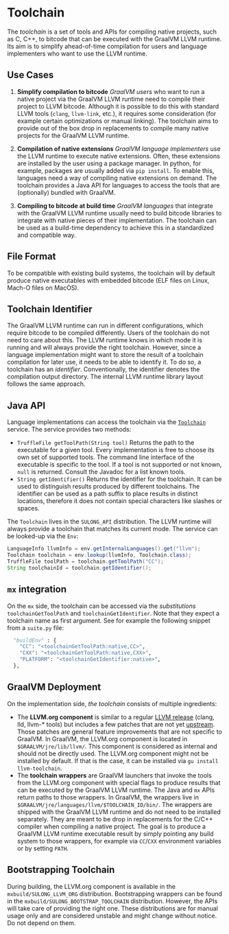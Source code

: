 # Toolchain

The *toolchain* is a set of tools and APIs for compiling native projects, such as C, C++,
to bitcode that can be executed with the GraalVM LLVM runtime.
Its aim is to simplify ahead-of-time compilation for users
and language implementers who want to use the LLVM runtime.

## Use Cases

1. **Simplify compilation to bitcode**
  *GraalVM users* who want to run a native project via the GraalVM LLVM runtime
  need to compile their project to LLVM bitcode.
  Although it is possible to do this with standard LLVM tools (`clang`, `llvm-link`, etc.),
  it requires some consideration (for example certain optimizations or manual linking).
  The toolchain aims to provide out of the box drop in replacements to compile many
  native projects for the GraalVM LLVM runtime.

2. **Compilation of native extensions**
  *GraalVM language implementers* use the LLVM runtime to execute native extensions.
  Often, these extensions are installed by the user using a package manager.
  In python, for example, packages are usually added via `pip install`.
  To enable this, languages need a way of compiling native extensions on demand.
  The toolchain provides a Java API for languages to access the tools that are
  (optionally) bundled with GraalVM.

3. **Compiling to bitcode at build time**
  *GraalVM languages* that integrate with the GraalVM LLVM runtime usually need to build
  bitcode libraries to integrate with native pieces of their implementation.
  The toolchain can be used as a build-time dependency to achieve this in a
  standardized and compatible way.

## File Format

To be compatible with existing build systems, the toolchain will by default
produce native executables with embedded bitcode (ELF files on Linux, Mach-O
files on MacOS).

## Toolchain Identifier

The GraalVM LLVM runtime can run in different configurations, which require bitcode to be compiled differently.
Users of the toolchain do not need to care about this.
The LLVM runtime knows in which mode it is running and will always provide the right toolchain.
However, since a language implementation might want to store the result of a
toolchain compilation for later use, it needs to be able to identify it.
To do so, a toolchain has an *identifier*.
Conventionally, the identifier denotes the compilation output directory.
The internal LLVM runtime library layout follows the same approach.

## Java API

Language implementations can access the toolchain via the [`Toolchain`](../../sulong/projects/com.oracle.truffle.llvm.api/src/com/oracle/truffle/llvm/api/Toolchain.java) service.
The service provides two methods:

* `TruffleFile getToolPath(String tool)`
  Returns the path to the executable for a given tool.
  Every implementation is free to choose its own set of supported tools.
  The command line interface of the executable is specific to the tool.
  If a tool is not supported or not known, `null` is returned.
  Consult the Javadoc for a list known tools.
* `String getIdentifier()`
  Returns the identifier for the toolchain.
  It can be used to distinguish results produced by different toolchains.
  The identifier can be used as a path suffix to place results in distinct locations,
  therefore it does not contain special characters like slashes or spaces.

The `Toolchain` lives in the `SULONG_API` distribution.
The LLVM runtime will always provide a toolchain that matches its current mode.
The service can be looked-up via the `Env`:

```Java
LanguageInfo llvmInfo = env.getInternalLanguages().get("llvm");
Toolchain toolchain = env.lookup(llvmInfo, Toolchain.class);
TruffleFile toolPath = toolchain.getToolPath("CC");
String toolchainId = toolchain.getIdentifier();
```

## `mx` integration

On the `mx` side, the toolchain can be accessed via the *substitutions* `toolchainGetToolPath` and `toolchainGetIdentifier`.
Note that they expect a toolchain name as first argument. See for example the following snippet from a `suite.py` file:

```python
  "buildEnv" : {
    "CC": "<toolchainGetToolPath:native,CC>",
    "CXX": "<toolchainGetToolPath:native,CXX>",
    "PLATFORM": "<toolchainGetIdentifier:native>",
  },
```

## GraalVM Deployment

On the implementation side, _the toolchain_ consists of multiple ingredients:

* The **LLVM.org component** is similar to a regular [LLVM release](https://llvm.org) (clang, lld, llvm-* tools)
  but includes a few patches that are not yet [upstream](https://github.com/llvm/llvm-project).
  Those patches are general feature improvements that are not specific to GraalVM.
  In GraalVM, the LLVM.org component is located in `$GRAALVM/jre/lib/llvm/`.
  This component is considered as internal and should not be directly used.
  The LLVM.org component might not be installed by default. If that is the case, it can be installed via `gu install llvm-toolchain`.
* The **toolchain wrappers** are GraalVM launchers that invoke the tools from the LLVM.org component with special flags
  to produce results that can be executed by the GraalVM LLVM runtime. The Java and `mx` APIs return paths to those wrappers.
  In GraalVM, the wrappers live in `$GRAALVM/jre/languages/llvm/$TOOLCHAIN_ID/bin/`. The wrappers are shipped with the
  GraalVM LLVM runtime and do not need to be installed separately.
  They are meant to be drop in replacements for the C/C++ compiler when compiling a native project.
  The goal is to produce a GraalVM LLVM runtime executable result by simply pointing any build system to those wrappers,
  for example via `CC`/`CXX` environment variables or by setting `PATH`.

## Bootstrapping Toolchain

During building, the LLVM.org component is available in the `mxbuild/SULONG_LLVM_ORG` distribution.
Bootstrapping wrappers can be found in the `mxbuild/SULONG_BOOTSTRAP_TOOLCHAIN` distribution.
However, the APIs will take care of providing the right one.
These distributions are for manual usage only and are considered unstable and might change without notice.
Do not depend on them.
